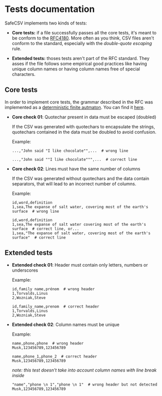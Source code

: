# Tests documentation

SafeCSV implements two kinds of tests:

- **Core tests:** if a file successfully passes all the core tests, it's meant to be conform to the [RFC4180](https://tools.ietf.org/html/rfc4180). More often as you think, CSV files aren't conform to the standard, especially with the *double-quote escaping* rule.

- **Extended tests:** thoses tests aren't part of the RFC standard. They asses if the file follows some empirical good practices like having unique column names or having column names free of special characters.

## Core tests

In order to implement core tests, the grammar described in the RFC was implemented as a [deterministic finite autmaton](https://en.wikipedia.org/wiki/Deterministic_finite_automaton). You can find it [here](./grammar.png).

- **Core check 01**: Quotechar present in data must be escaped (doubled)

  If the CSV was generated with quotechars to encapsulate the strings, quotechars contained in the data must be doubled to avoid confusion.
  
  Example:
  
  ```
  ...,"John said "I like chocolate"",...  # wrong line
  
  ...,"John said ""I like chocolate""",...  # correct line
  ```

- **Core check 02**: Lines must have the same number of columns

  If the CSV was generated without quotechars and the data contain separators, that will lead to an incorrect number of columns.
  
  Example:
  
  ```
  id,word,definition
  1,sea,The expanse of salt water, covering most of the earth's surface  # wrong line
  
  id,word,definition
  1,sea,The expanse of salt water covering most of the earth's surface  # correct line, or...
  1,sea,"The expanse of salt water, covering most of the earth's surface"  # correct line
  ```

## Extended tests

- **Extended check 01**: Header must contain only letters, numbers or underscores
  
  Example:
  
  ```
  id,family name,prénom  # wrong header
  1,Torvalds,Linus
  2,Wozniak,Steve

  id,family_name,prenom  # correct header
  1,Torvalds,Linus
  2,Wozniak,Steve
  ```

- **Extended check 02**: Column names must be unique
  
  Example:
  
  ```
  name,phone,phone  # wrong header
  Musk,123456789,123456789

  name,phone_1,phone_2  # correct header
  Musk,123456789,123456789
  ```

  *note: this test doesn't take into account column names with line break inside*

  ```
  "name","phone \n 1","phone \n 1"  # wrong header but not detected
  Musk,123456789,123456789
  ```
